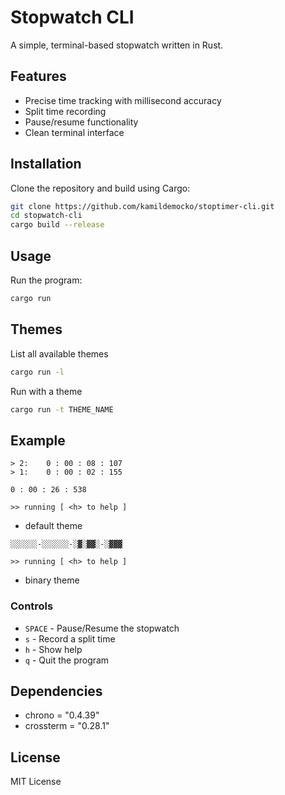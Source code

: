 # Stopwatch CLI

A simple, terminal-based stopwatch written in Rust.

## Features

- Precise time tracking with millisecond accuracy
- Split time recording
- Pause/resume functionality
- Clean terminal interface

## Installation

Clone the repository and build using Cargo:

```bash
git clone https://github.com/kamildemocko/stoptimer-cli.git
cd stopwatch-cli
cargo build --release
```

## Usage

Run the program:

```bash
cargo run
```

## Themes

List all available themes

```bash
cargo run -l
```

Run with a theme

```bash
cargo run -t THEME_NAME
```

## Example

```
> 2:    0 : 00 : 08 : 107
> 1:    0 : 00 : 02 : 155

0 : 00 : 26 : 538

>> running [ <h> to help ]
```
- default theme

```
░░░░░░-░░░░░░-░▓░▓▓░-░▓▓▓

>> running [ <h> to help ]
```
- binary theme

### Controls

- `SPACE` - Pause/Resume the stopwatch
- `s` - Record a split time
- `h` - Show help
- `q` - Quit the program

## Dependencies

- chrono = "0.4.39"
- crossterm = "0.28.1"

## License

MIT License